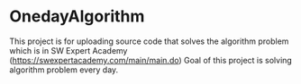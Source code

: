 # OnedayAlgorithm
 This project is for uploading source code that solves the algorithm problem which is in SW Expert Academy (https://swexpertacademy.com/main/main.do)
 Goal of this project is solving algorithm problem every day.
